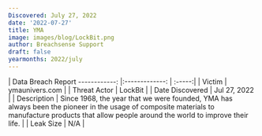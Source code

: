```yaml
---
Discovered: July 27, 2022
date: '2022-07-27'
title: YMA
image: images/blog/LockBit.png
author: Breachsense Support
draft: false
yearmonths: 2022/july
---
```



| Data Breach Report
------------:     |:-------------:    | :-----:|
| Victim      | ymaunivers.com      | 
| Threat Actor      | LockBit      | 
| Date Discovered      | Jul 27, 2022      | 
| Description      | Since 1968, the year that we were founded, YMA has always been the pioneer in the usage of composite materials to manufacture products that allow people around the world to improve their life.       | 
| Leak Size      | N/A      | 

